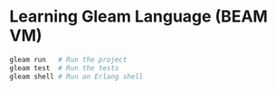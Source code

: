 # Learning Gleam Language (BEAM VM) 

```sh
gleam run   # Run the project
gleam test  # Run the tests
gleam shell # Run an Erlang shell
```
